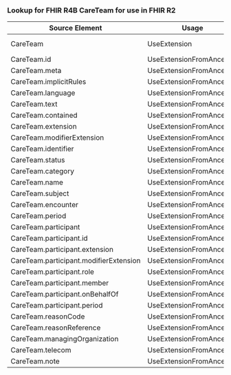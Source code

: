 ### Lookup for FHIR R4B CareTeam for use in FHIR R2

| Source Element | Usage | Target |
| -------------- | ----- | ------ |
| CareTeam | UseExtension | http://hl7.org/fhir/4.3/StructureDefinition/extension-CareTeam |
| CareTeam.id | UseExtensionFromAncestor | - |
| CareTeam.meta | UseExtensionFromAncestor | - |
| CareTeam.implicitRules | UseExtensionFromAncestor | - |
| CareTeam.language | UseExtensionFromAncestor | - |
| CareTeam.text | UseExtensionFromAncestor | - |
| CareTeam.contained | UseExtensionFromAncestor | - |
| CareTeam.extension | UseExtensionFromAncestor | - |
| CareTeam.modifierExtension | UseExtensionFromAncestor | - |
| CareTeam.identifier | UseExtensionFromAncestor | - |
| CareTeam.status | UseExtensionFromAncestor | - |
| CareTeam.category | UseExtensionFromAncestor | - |
| CareTeam.name | UseExtensionFromAncestor | - |
| CareTeam.subject | UseExtensionFromAncestor | - |
| CareTeam.encounter | UseExtensionFromAncestor | - |
| CareTeam.period | UseExtensionFromAncestor | - |
| CareTeam.participant | UseExtensionFromAncestor | - |
| CareTeam.participant.id | UseExtensionFromAncestor | - |
| CareTeam.participant.extension | UseExtensionFromAncestor | - |
| CareTeam.participant.modifierExtension | UseExtensionFromAncestor | - |
| CareTeam.participant.role | UseExtensionFromAncestor | - |
| CareTeam.participant.member | UseExtensionFromAncestor | - |
| CareTeam.participant.onBehalfOf | UseExtensionFromAncestor | - |
| CareTeam.participant.period | UseExtensionFromAncestor | - |
| CareTeam.reasonCode | UseExtensionFromAncestor | - |
| CareTeam.reasonReference | UseExtensionFromAncestor | - |
| CareTeam.managingOrganization | UseExtensionFromAncestor | - |
| CareTeam.telecom | UseExtensionFromAncestor | - |
| CareTeam.note | UseExtensionFromAncestor | - |
